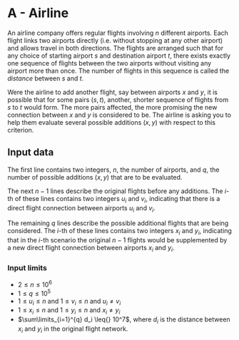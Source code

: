 # A - Airline

An airline company offers regular flights involving $n$ different airports. Each flight links two airports directly (i.e. without stopping at any other airport) and allows travel in both directions. The flights are arranged such that for any choice of starting airport $s$ and destination airport $t$, there exists exactly one sequence of flights between the two airports without visiting any airport more than once. The number of flights in this sequence is called the _distance_ between $s$ and $t$.

Were the airline to add another flight, say between airports $x$ and $y$, it is possible that for some pairs $(s,t)$, another, shorter sequence of flights from $s$ to $t$ would form. The more pairs affected, the more promising the new connection between $x$ and $y$ is considered to be. The airline is asking you to help them evaluate several possible additions $(x,y)$ with respect to this criterion.

## Input data

The first line contains two integers, $n$, the number of airports, and $q$, the number of possible additions $(x,y)$ that are to be evaluated.

The next $n-1$ lines describe the original flights before any additions. The $i$-th of these lines contains two integers $u_i$ and $v_i$, indicating that there is a direct flight connection between airports $u_i$ and $v_i$.

The remaining $q$ lines describe the possible additional flights that are being considered. The $i$-th of these lines contains two integers $x_i$ and $y_i$, indicating that in the $i$-th scenario the original $n-1$ flights would be supplemented by a new direct flight connection between airports $x_i$ and $y_i$.

### Input limits

- $2\leq{}n\leq{}10^6$
- $1\leq{}q\leq{}10^5$
- $1\leq{}u_i\leq{}n$ and $1\leq{}v_i\leq{}n$ and $u_i\neq{}v_i$
- $1\leq{}x_i\leq{}n$ and $1\leq{}y_i\leq{}n$ and $x_i\neq{}y_i$
- $\sum\limits_{i=1}^{q} d_i \leq{} 10^7$, where $d_i$ is the distance between $x_i$ and $y_i$ in the original flight network.
